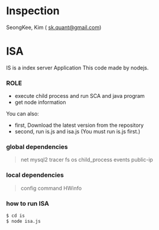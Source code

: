 # Inspection
SeongKee, Kim ( sk.quant@gmail.com)

# ISA
IS is a index server Application
This code made by nodejs.

### ROLE 
 - execute child process and run SCA and java program
 - get node information

You can also:
  - first, Download the latest version from the repository
  - second, run is.js and isa.js (You must run is.js first.)

### global dependencies
>net
>mysql2
>tracer
>fs
>os
>child_process
>events
>public-ip

### local dependencies
>config
>command
>HWinfo

### how to run ISA
```sh
$ cd is
$ node isa.js
```

